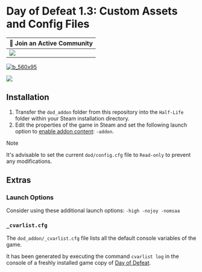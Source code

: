 # Day of Defeat 1.3: Custom Assets and Config Files

| 💬 Join an Active Community |
| --------------------------- |
| [![](https://dcbadge.vercel.app/api/server/dodcommunity?style=plastic)](https://discord.gg/dodcommunity) |

[![b_560x95](https://github.com/jonathanlinat/day-of-defeat-custom-assets-config-files/assets/14064112/8574e613-37d1-496d-9ef0-4e91d1261e76)](https://www.gametracker.com/player/EnYB0La/74.91.126.10:27015/)

![](https://github.com/jonathanlinat/day-of-defeat-custom-assets-config-files/assets/14064112/03619551-67c7-4d59-8a66-78945a1d3c77)

## Installation

1. Transfer the `dod_addon` folder from this repository into the `Half-Life` folder within your Steam installation directory.
1. Edit the properties of the game in Steam and set the following launch option to [enable addon content](https://developer.valvesoftware.com/wiki/GoldSrc/SteamPipe_directories#.3Cbase.3E.2F.3Cmod.3E_addon): `-addon`.

> [!NOTE]
> It's advisable to set the current `dod/config.cfg` file to `Read-only` to prevent any modifications.

## Extras

### Launch Options

Consider using these additional launch options: `-high -nojoy -nomsaa`

### `_cvarlist.cfg`

The `dod_addon/_cvarlist.cfg` file lists all the default console variables of the game.

It has been generated by executing the command `cvarlist log` in the console of a freshly installed game copy of [Day of Defeat](https://store.steampowered.com/app/30/Day_of_Defeat/).

